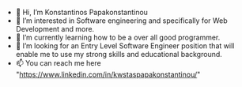 - 👋 Hi, I’m Konstantinos Papakonstantinou
- 👀 I’m interested in Software engineering and specifically for Web Development and more.
- 🌱 I’m currently learning how to be a over all good programmer.
- 💞️ I’m looking for an Entry Level Software Engineer position that will enable me to use my strong skills and educational background.
- 📫 You can reach me here "https://www.linkedin.com/in/kwstaspapakonstantinou/"

<!---
Tazakoc/Tazakoc is a ✨ special ✨ repository because its `README.md` (this file) appears on your GitHub profile.
You can click the Preview link to take a look at your changes.
--->
